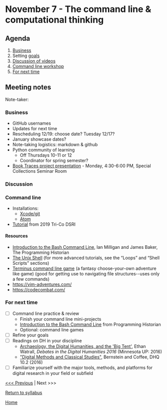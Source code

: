 # November 7 - The command line & computational thinking

## Agenda
1. [Business](#business)
2. Setting [goals](/goals.md)
3. [Discussion of videos](#discussion)
3. [Command line workshop](#command-line)
4. [For next time](#for-next-time)

## Meeting notes
Note-taker:

### Business
- GitHub usernames
- Updates for next time
- Rescheduling 12/19: choose date? Tuesday 12/17?
- January showcase dates?
- Note-taking logistics: markdown & github
- Python community of learning
  - Off Thursdays 10-11 or 12
  - Coordinator for spring semester?
- [Book Traces project presentation](https://www.brynmawr.edu/events/book-traces-digital-research-history-reading) - Monday, 4:30-6:00 PM, Special Collections Seminar Room

### Discussion

### Command line
- Installations:
  - [Xcode/git](https://github.com/tri-cods/install/blob/master/sections/git.md)
  - [Atom](https://github.com/tri-cods/install/blob/master/sections/atom.md)
- [Tutorial](https://github.com/tri-cods/command-line) from 2019 Tri-Co DSRI

#### Resources
- [Introduction to the Bash Command Line](https://programminghistorian.org/en/lessons/intro-to-bash), Ian Milligan and James Baker, The Programming Historian
- [The Unix Shell](http://swcarpentry.github.io/shell-novice/) (for more advanced tutorials, see the “Loops” and “Shell Scripts” sections)
- [Terminus command line game](http://web.mit.edu/mprat/Public/web/Terminus/Web/main.html) (a fantasy choose-your-own adventure like game) (good for getting use to navigating file structures--uses only a few commands)
- https://vim-adventures.com/
- https://codecombat.com/

### For next time
- [ ] Command line practice & review
  - Finish your command line mini-projects
  - [Introduction to the Bash Command Line](https://programminghistorian.org/en/lessons/intro-to-bash) from Programming Historian
  - Optional: command line games
- [ ] Refine your goals
- [ ] Readings on DH in your discipline
  - [Archaeology, the Digital Humanities, and the 'Big Tent'](https://dhdebates.gc.cuny.edu/read/untitled/section/abdd0db0-2eaa-4af7-aac3-7f24ca70ed3b), Ethan Watrall, *Debates in the Digital Humanities 2016* (Minnesota UP: 2016)
  - ["Digital Methods and Classical Studies"](http://www.digitalhumanities.org/dhq/vol/10/2/000253/000253.html), Bernstein and Coffee, DHQ 10.2 (2016)
- [ ] Familiarize yourself with the major tools, methods, and platforms for digital research in your field or subfield  

[<<< Previous](/sessions/10-24-intro.md) | Next >>>

[Return to syllabus](/syllabus.md)

[Home](/README.md)
